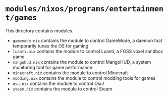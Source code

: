 # `modules/nixos/programs/entertainment/games`
This directory contains modules.
- `gamemode.nix` contains the module to control GameMode, a daemon that temporarily tunes the OS for gaming
- `luanti.nix` contains the module to control Luanti, a FOSS voxel sandbox game
- `mangohud.nix` contains the module to control MangoHUD, a system monitoring tool for game performance
- `minecraft.nix` contains the module to control Minecraft
- `modding.nix` contains the module to control modding tools for games
- `osu.nix` contains the module to control Osu!
- `steam.nix` contains the module to control Steam
